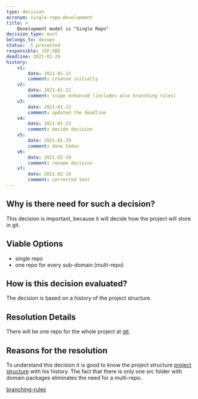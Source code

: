 ```yaml
---
type: decision
acronym: single-repo-development
title: >
    Development model is "Single Repo"
decision_type: must
belongs_to: devops
status: _5_presented
responsible: JSP;SBE
deadline: 2021-01-29
history:
    v1:
        date: 2021-01-15
        comment: created initially
    v2: 
        date: 2021-01-22
        comment: scope enhanced (includes also branching rules)
    v3: 
        date: 2021-01-22
        comment: updated the deadline
    v4: 
        date: 2021-01-23
        comment: decide decision
    v5: 
        date: 2021-01-29
        comment: done todos
    v6: 
        date: 2021-02-19
        comment: rename decision
    v7: 
        date: 2021-02-19
        comment: corrected text   
---
```


## Why is there need for such a decision?

This decision is important, because it will decide how the project will store in git. 


## Viable Options

* single repo
* one repo for every sub-domain (multi-repo)

## How is this decision evaluated?

The decision is based on a history of the project structure.
 
## Resolution Details

There will be one repo for the whole project at [git](https://github.com/EVATool/evatool-backend/).

## Reasons for the resolution

To understand this decision it is good to know the project structure
[project structure](https://evatool.github.io/fae-architecture-log/decisions/single-project-folder.html)
with his history.
The fact that there is only one src folder with domain packages eliminates the need for a multi-repo.

[branching-rules](https://evatool.github.io/fae-architecture-log/decisions/branching-strategy.html)
